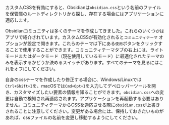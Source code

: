 カスタムCSSを有効にすると、Obsidianは`obsidian.css`という名前のファイルを保管庫のルートディレクトリから探し、存在する場合にはアプリケーションに適応します。

Obsidianコミュニティは多くのテーマを作成してきました。これらのいくつかはアプリで紹介されています。カスタムCSSが有効化されると`コミュニティテーマ` オプションが設定で開きます。これらのテーマは下にある`使用`ボタンをクリックすることで使用することができます。コミュニティテーマタブの右上には、ライトモードまたはダークモード（現在使用しているモード）に最適化されたテーマのみを表示するかどうか決めるスイッチがあります。すべてのテーマを見るにはこれをオフにしてください。

自身のcssテーマを作成したり修正する場合に、Windows/Linuxでは`Ctrl+Shift+I`を、macOSでは`Cmd+Opt+I`を入力してデベロッパーツールを開き、カスタマイズしたい要素の情報を知ることができます。`obsidian.css`への変更は自動で検知され再適応されます。アプリケーションを再起動する必要はありません。コミュニティテーマからCSSを適応させる際に`obsidian.css`が上書きされることに注意してください。変更がある場合には、保持しておきたいものがあれば、cssファイルの名前を変更し移動するようにしてください。